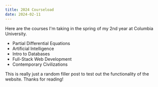 ```yaml
---
title: 2024 Courseload
date: 2024-02-11
---
```


Here are the courses I'm taking in the spring of my 2nd year at Columbia University.

- Partial Differential Equations
- Artificial Intelligence
- Intro to Databases
- Full-Stack Web Development
- Contemporary Civilizations

This is really just a random filler post to test out the functionality of the website. Thanks for reading!